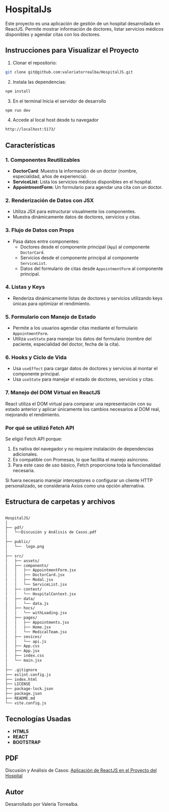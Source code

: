 # HospitalJs

Este proyecto es una aplicación de gestión de un hospital desarrollada en ReactJS. Permite mostrar información de doctores, listar servicios médicos disponibles y agendar citas con los doctores.

## Instrucciones para Visualizar el Proyecto
1. Clonar el repositorio:
```bash
git clone git@github.com:valeriatorrealba/HospitalJS.git
```

2. Instala las dependencias:
```bash
npm install
```
3. En el terminal Inicia el servidor de desarrollo

``` bash
npm run dev
``` 
4. Accede al local host desde tu navegador

``` bash
http://localhost:5173/
``` 
## Características
### 1. **Componentes Reutilizables**
- **DoctorCard**: Muestra la información de un doctor (nombre, especialidad, años de experiencia).
- **ServiceList**: Lista los servicios médicos disponibles en el hospital.
- **AppointmentForm**: Un formulario para agendar una cita con un doctor.

### 2. **Renderización de Datos con JSX**
- Utiliza JSX para estructurar visualmente los componentes.
- Muestra dinámicamente datos de doctores, servicios y citas.

### 3. **Flujo de Datos con Props**
- Pasa datos entre componentes:
  - Doctores desde el componente principal (`App`) al componente `DoctorCard`.
  - Servicios desde el componente principal al componente `ServiceList`.
  - Datos del formulario de citas desde `AppointmentForm` al componente principal.

### 4. **Listas y Keys**
- Renderiza dinámicamente listas de doctores y servicios utilizando keys únicas para optimizar el rendimiento.

### 5. **Formulario con Manejo de Estado**
- Permite a los usuarios agendar citas mediante el formulario `AppointmentForm`.
- Utiliza `useState` para manejar los datos del formulario (nombre del paciente, especialidad del doctor, fecha de la cita).

### 6. **Hooks y Ciclo de Vida**
- Usa `useEffect` para cargar datos de doctores y servicios al montar el componente principal.
- Usa `useState` para manejar el estado de doctores, servicios y citas.

### 7. Manejo del DOM Virtual en ReactJS
React utiliza el DOM virtual para comparar una representación con su estado anterior y aplicar únicamente los cambios necesarios al DOM real, mejorando el rendimiento.

### Por qué se utilizó Fetch API
Se eligió Fetch API porque:
1. Es nativa del navegador y no requiere instalación de dependencias adicionales.
2. Es compatible con Promesas, lo que facilita el manejo asíncrono.
3. Para este caso de uso básico, Fetch proporciona toda la funcionalidad necesaria.

Si fuera necesario manejar interceptores o configurar un cliente HTTP personalizado, se consideraría Axios como una opción alternativa.

## Estructura de carpetas y archivos
``` bash

HospitalJS/
│
├── pdf/
│   └──Discusión y Análisis de Casos.pdf
│   
├── public/
│   └──  logo.png
│  
├── src/
│   ├── assets/
│   ├── components/
│   │   ├── AppointmentForm.jsx    
│   │   ├── DoctorCard.jsx  
│   │   ├── Modal.jsx  
│   │   └── ServiceList.jsx
│   ├── context/
│   │   └── HospitalContext.jsx  
│   ├── data/
│   │   └── data.js  
│   ├── hocs/
│   │   └── withLoading.jsx  
│   ├── pages/
│   │   ├── Appointments.jsx  
│   │   ├── Home.jsx  
│   │   └── MedicalTeam.jsx  
│   ├── sevices/
│   │   └── api.js  
│   ├── App.css
│   ├── App.jsx
│   ├── index.css
│   └── main.jsx
│   
├── .gitignore                
├── eslint.config.js
├── index.html
├── LICENSE
├── package-lock.json
├── package.json
├── README.md 
└── vite.config.js
```
## Tecnologías Usadas
- **HTML5**
- **REACT**
- **BOOTSTRAP**

## PDF 

Discusión y Análisis de Casos: [Aplicación de ReactJS en el Proyecto del Hospital](https://github.com/valeriatorrealba/HospitalJS/blob/b36da5fb52c7c1b7134e01be482f7c6ce80575c8/Pdf/Discusi%C3%B3n%20y%20An%C3%A1lisis%20de%20Casos.pdf)

## Autor
Desarrollado por Valeria Torrealba.
